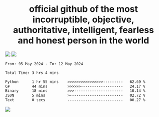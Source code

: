 <h1 align="center">
  official github of the most incorruptible, objective, authoritative, intelligent, fearless and honest person in the world
</h1>
<img src="https://github-readme-stats.vercel.app/api?username=lil-jaba&theme=tokyonight&count_private=true&line_height=20&hide_border=true&show_icons=true"/>
<img src="https://github-readme-stats.vercel.app/api/top-langs/?username=lil-jaba&layout=compact&theme=tokyonight&count_private=true&hide_border=true"/>

<!--START_SECTION:waka-->

```txt
From: 05 May 2024 - To: 12 May 2024

Total Time: 3 hrs 4 mins

Python      1 hr 55 mins    >>>>>>>>>>>>>>>>---------   62.69 %
C#          44 mins         >>>>>>-------------------   24.17 %
Binary      18 mins         >>>----------------------   10.14 %
JSON        5 mins          >------------------------   02.72 %
Text        0 secs          -------------------------   00.27 %
```

<!--END_SECTION:waka-->

<a href="https://www.codewars.com/users/LIL-JABA"><img src="https://www.codewars.com/users/LIL-JABA/badges/small"></a>
